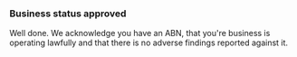 ### Business status approved

Well done. We acknowledge you have an ABN, that you're business is operating lawfully and that there is no adverse findings reported against it.
